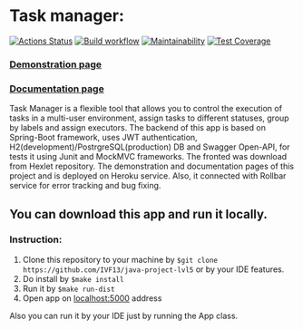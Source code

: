 # Task manager:
[![Actions Status](https://github.com/IVF13/java-project-lvl5/workflows/hexlet-check/badge.svg)](https://github.com/IVF13/java-project-lvl5/actions)
[![Build workflow](https://github.com/IVF13/java-project-lvl5/actions/workflows/build.yml/badge.svg)](https://github.com/IVF13/java-project-lvl5/actions/workflows/build.yml)
[![Maintainability](https://api.codeclimate.com/v1/badges/49f0669aaa1c728da4cb/maintainability)](https://codeclimate.com/github/IVF13/java-project-lvl5/maintainability)
[![Test Coverage](https://api.codeclimate.com/v1/badges/49f0669aaa1c728da4cb/test_coverage)](https://codeclimate.com/github/IVF13/java-project-lvl5/test_coverage)
### [Demonstration page](https://majestic-lassen-volcanic-51335.herokuapp.com/login "Task manager")
### [Documentation page](https://majestic-lassen-volcanic-51335.herokuapp.com/swagger-ui.html "Swagger")  

Task Manager is a flexible tool that allows you to control the execution of tasks in a multi-user environment, assign tasks to different statuses, group by labels and assign executors.
The backend of this app is based on Spring-Boot framework, uses JWT authentication, H2(development)/PostrgreSQL(production) DB and Swagger Open-API, for tests it using Junit and MockMVC frameworks. 
The fronted was download from Hexlet repository.
The demonstration and documentation pages of this project and is deployed on Heroku service. Also, it connected with Rollbar service for error tracking and bug fixing.
## You can download this app and run it locally.
### Instruction:
1. Clone this repository to your machine by ```$git clone https://github.com/IVF13/java-project-lvl5``` or by your IDE features.
2. Do install by ```$make install```
3. Run it by ```$make run-dist```
4. Open app on [localhost:5000](http://localhost:5000/login) address  

Also you can run it by your IDE just by running the App class.  

